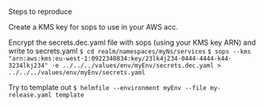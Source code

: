 Steps to reproduce

Create a KMS key for sops to use in your AWS acc.

Encrypt the secrets.dec.yaml file with sops (using your KMS key ARN) and write to secrets.yaml
`$ cd realm/namespaces/myNs/services`
`$ sops --kms "arn:aws:kms:eu-west-1:0922340834:key/23lk4j234-0444-4444-k44-3234lkj234" -e ../../../values/env/myEnv/secrets.dec.yaml > ../../../values/env/myEnv/secrets.yaml`

Try to template out
`$ helmfile --environment myEnv --file my-release.yaml template`